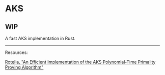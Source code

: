 # AKS
## WIP
A fast AKS implementation in Rust.

---
Resources:

[Rotella, "An Efficient Implementation of the AKS Polynomial-Time Primality Proving Algorithm"](https://www.cs.cmu.edu/afs/cs/user/mjs/ftp/thesis-program/2005/rotella.pdf)
